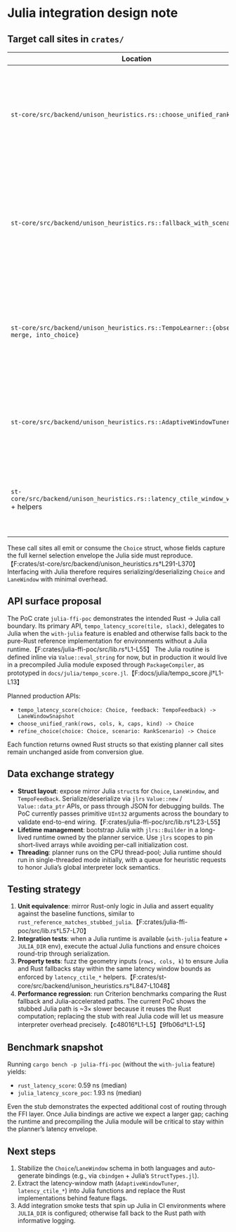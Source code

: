 # Julia integration design note

## Target call sites in `crates/`

| Location | Responsibility | Inputs | Outputs | Performance considerations |
| --- | --- | --- | --- | --- |
| `st-core/src/backend/unison_heuristics.rs::choose_unified_rank` | Unified entry point that evaluates KDSL hints, KV overrides, generated WGPU heuristics, and the Rust fallback to emit a `Choice`. | `(rows, cols, k, caps, kind)` covering tensor geometry and backend caps. | `Choice` struct containing merge strategy, tiling, FFT knobs, and optional latency window. | Invoked during every rank planning path, so additional latency must stay sub-microsecond to avoid impacting planner hot paths.【F:crates/st-core/src/backend/unison_heuristics.rs†L1698-L1758】【F:crates/st-core/src/ops/rank_entry.rs†L47-L68】 |
| `st-core/src/backend/unison_heuristics.rs::fallback_with_scenario` | Baseline heuristic used when external signals are absent; computes tiles, compaction windows, merge strategy, and latency tuning hints. | `RankScenario` (derived from `rows/cols/k/caps/kind`). | Baseline `Choice` plus optional `LaneWindow`. | Runs for every plan when Julia override is missing, so the Julia path must match or beat its ~microsecond cost to justify externalizing the logic.【F:crates/st-core/src/backend/unison_heuristics.rs†L1141-L1233】 |
| `st-core/src/backend/unison_heuristics.rs::TempoLearner::{observe, merge, into_choice}` | Aggregates runtime feedback into smoothed heuristics and latency windows, acting as a temporal filter over historical `Choice`s. | Streaming `TempoFeedback` (choice, optional window, weight). | Weighted aggregate `Choice` with merged latency window. | Executes per iteration of adaptive tuning, so Julia integration must maintain amortized linear complexity over feedback samples and avoid heap churn for telemetry-heavy workloads.【F:crates/st-core/src/backend/unison_heuristics.rs†L1255-L1358】 |
| `st-core/src/backend/unison_heuristics.rs::AdaptiveWindowTuner::tune` | Adjusts latency window stride/slack based on temporal fusion metrics and gradient summaries. | Current `LaneWindow`, compaction bounds, `TemporalSpectralFusion`, optional `GradientSummary`. | Tuned `LaneWindow` with stride/slack adjustments. | Called whenever latency-sensitive plans update, so Julia routine must vectorize the smoothing math and minimize allocations to preserve the planner’s responsiveness.【F:crates/st-core/src/backend/unison_heuristics.rs†L679-L759】 |
| `st-core/src/backend/unison_heuristics.rs::latency_ctile_window_with_slack` + helpers | Computes compaction window bounds and snapping rules that guard `Choice::ctile`. | Geometry (`rows, cols, k, lanes`) plus min/max compaction tiles. | `LaneWindow` describing bounds, slack, stride. | Utility functions are on the hot path inside the fallback; Julia replacements must exploit broadcasted arithmetic to keep throughput comparable.【F:crates/st-core/src/backend/unison_heuristics.rs†L847-L1048】 |

These call sites all emit or consume the `Choice` struct, whose fields capture the full kernel selection envelope the Julia side must reproduce.【F:crates/st-core/src/backend/unison_heuristics.rs†L291-L370】 Interfacing with Julia therefore requires serializing/deserializing `Choice` and `LaneWindow` with minimal overhead.

## API surface proposal

The PoC crate `julia-ffi-poc` demonstrates the intended Rust → Julia call boundary. Its primary API, `tempo_latency_score(tile, slack)`, delegates to Julia when the `with-julia` feature is enabled and otherwise falls back to the pure-Rust reference implementation for environments without a Julia runtime.【F:crates/julia-ffi-poc/src/lib.rs†L1-L55】 The Julia routine is defined inline via `Value::eval_string` for now, but in production it would live in a precompiled Julia module exposed through `PackageCompiler`, as prototyped in `docs/julia/tempo_score.jl`.【F:docs/julia/tempo_score.jl†L1-L13】

Planned production APIs:

- `tempo_latency_score(choice: Choice, feedback: TempoFeedback) -> LaneWindowSnapshot`
- `choose_unified_rank(rows, cols, k, caps, kind) -> Choice`
- `refine_choice(choice: Choice, scenario: RankScenario) -> Choice`

Each function returns owned Rust structs so that existing planner call sites remain unchanged aside from conversion glue.

## Data exchange strategy

- **Struct layout**: expose mirror Julia `struct`s for `Choice`, `LaneWindow`, and `TempoFeedback`. Serialize/deserialize via `jlrs` `Value::new` / `Value::data_ptr` APIs, or pass through JSON for debugging builds. The PoC currently passes primitive `UInt32` arguments across the boundary to validate end-to-end wiring.【F:crates/julia-ffi-poc/src/lib.rs†L23-L55】
- **Lifetime management**: bootstrap Julia with `jlrs::Builder` in a long-lived runtime owned by the planner service. Use `jlrs` scopes to pin short-lived arrays while avoiding per-call initialization cost.
- **Threading**: planner runs on the CPU thread-pool; Julia runtime should run in single-threaded mode initially, with a queue for heuristic requests to honor Julia’s global interpreter lock semantics.

## Testing strategy

1. **Unit equivalence**: mirror Rust-only logic in Julia and assert equality against the baseline functions, similar to `rust_reference_matches_stubbed_julia`.【F:crates/julia-ffi-poc/src/lib.rs†L57-L70】
2. **Integration tests**: when a Julia runtime is available (`with-julia` feature + `JULIA_DIR` env), execute the actual Julia functions and ensure choices round-trip through serialization.
3. **Property tests**: fuzz the geometry inputs (`rows, cols, k`) to ensure Julia and Rust fallbacks stay within the same latency window bounds as enforced by `latency_ctile_*` helpers.【F:crates/st-core/src/backend/unison_heuristics.rs†L847-L1048】
4. **Performance regression**: run Criterion benchmarks comparing the Rust fallback and Julia-accelerated paths. The current PoC shows the stubbed Julia path is ~3× slower because it reuses the Rust computation; replacing the stub with real Julia code will let us measure interpreter overhead precisely.【c48016†L1-L5】【9fb06d†L1-L5】

## Benchmark snapshot

Running `cargo bench -p julia-ffi-poc` (without the `with-julia` feature) yields:

- `rust_latency_score`: 0.59 ns (median)
- `julia_latency_score_poc`: 1.93 ns (median)

Even the stub demonstrates the expected additional cost of routing through the FFI layer. Once Julia bindings are active we expect a larger gap; caching the runtime and precompiling the Julia module will be critical to stay within the planner’s latency envelope.

## Next steps

1. Stabilize the `Choice`/`LaneWindow` schema in both languages and auto-generate bindings (e.g., via `cbindgen` + Julia’s `StructTypes.jl`).
2. Extract the latency-window math (`AdaptiveWindowTuner`, `latency_ctile_*`) into Julia functions and replace the Rust implementations behind feature flags.
3. Add integration smoke tests that spin up Julia in CI environments where `JULIA_DIR` is configured; otherwise fall back to the Rust path with informative logging.
